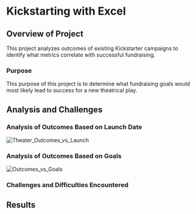 # Kickstarting with Excel

## Overview of Project

This project analyzes outcomes of existing Kickstarter campaigns to identify what metrics correlate with successful fundraising. 

### Purpose

This purpose of this project is to determine what fundraising goals would most likely lead to success for a new theatrical play. 

## Analysis and Challenges



### Analysis of Outcomes Based on Launch Date

![Theater_Outcomes_vs_Launch](path/to/TOutcomes_vs_Goals.png)

### Analysis of Outcomes Based on Goals

![Outcomes_vs_Goals](path/to/Outcomes_vs_Goals.png)

### Challenges and Difficulties Encountered


## Results

